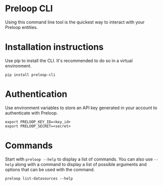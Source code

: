 # Preloop CLI
Using this command line tool is the quickest way to interact with your Preloop entities.

# Installation instructions
Use pip to install the CLI. It's recommended to do so in a virtual environment.
```
pip install preloop-cli
```

# Authentication
Use environment variables to store an API key generated in your account to authenticate with Preloop.
```
export PRELOOP_KEY_ID=<key_id>
export PRELOOP_SECRET=<secret>
```

# Commands
Start with `preloop --help` to display a list of commands. You can also use `--help` along with a command to display a list of possible arguments and options that can be used with the command.
```
preloop list-datasources --help
```